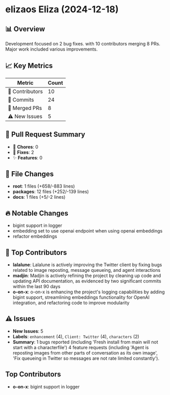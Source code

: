 # elizaos Eliza (2024-12-18)
    
## 📊 Overview
Development focused on 2 bug fixes. with 10 contributors merging 8 PRs. Major work included various improvements.

## 📈 Key Metrics
| Metric | Count |
|---------|--------|
| 👥 Contributors | 10 |
| 📝 Commits | 24 |
| 🔄 Merged PRs | 8 |
| ⚠️ New Issues | 5 |

## 🔄 Pull Request Summary
- 🧹 **Chores**: 0
- 🐛 **Fixes**: 2
- ✨ **Features**: 0

## 📁 File Changes
- **root**: 1 files (+658/-883 lines)
- **packages**: 12 files (+252/-139 lines)
- **docs**: 1 files (+5/-2 lines)

## 🔥 Notable Changes
- bigint support in logger
- embedding set to use openai endpoint when using openai embeddings
- refactor embeddings 

## 👥 Top Contributors
- **lalalune**: Lalalune is actively improving the Twitter client by fixing bugs related to image reposting, message queueing, and agent interactions
- **madjin**: Madjin is actively refining the project by cleaning up code and updating API documentation, as evidenced by two significant commits within the last 90 days
- **o-on-x**: o-on-x is enhancing the project's logging capabilities by adding bigint support, streamlining embeddings functionality for OpenAI integration, and refactoring code to improve modularity

## ⚠️ Issues
- **New Issues**: 5
- **Labels**: `enhancement` (4), `Client: Twitter` (4), `characters` (2)
- **Summary**: 1 bugs reported (including 'Fresh install from main will not start with a characterfile') 4 feature requests (including 'Agent is reposting images from other parts of conversation as its own image', 'Fix queueing in Twitter so messages are not rate limited constantly').

## Top Contributors
- **o-on-x**: bigint support in logger